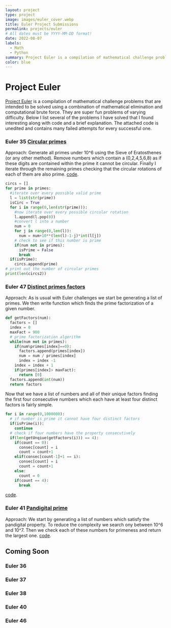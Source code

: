 ```yaml
---
layout: project
type: project
image: images/euler_cover.webp
title: Euler Project Submissions
permalink: projects/euler
# All dates must be YYYY-MM-DD format!
date: 2022-08-07
labels:
  - Math
  - Python
summary: Project Euler is a compilation of mathematical challenge problems that are intended to be solved using a combination of mathematical elimination and computational brute force. 
color: blue
---
```


# Project Euler

[Project Euler](https://projecteuler.net/archives) is a compilation of mathematical challenge problems that are intended to be solved using a combination of mathematical elimination and computational brute force. They are super fun problems of varying difficulty. Below I list several of the problems I have solved that I found interesting along with code and a brief explanation. The attached code is unedited and contains many failed attempts for every successful one. 

### Euler 35 [Circular primes](https://projecteuler.net/problem=35)
Approach: Generate all primes under 10^6 using the Sieve of Eratosthenes (or any other method). Remove numbers which contain a (0,2,4,5,6,8) as if these digits are contained within the prime it cannot be circular. Finally I iterate through the remaining primes checking that the circular rotations of each of them are also prime. [code](https://github.com/swannaiden/euler-code/blob/main/Euler35.ipynb).

```python
circs = []
for prime in primes:
  #iterate over every possible valid prime
  l = list(str(prime))
  isCirc = True
  for i in range(0,len(str(prime))):
    #now iterate over every possible circular rotation
    l.append(l.pop(0))
    #convert l into a number
    num = 0
    for j in range(0,len(l)):
      num = num+10**(len(l)-1-j)*int(l[j])
    # check to see if this number is prime
    if(num not in primes):
      isPrime = False
      break
  if(isPrime):
    circs.append(prime)
# print out the number of circular primes
print(len(circs2))
```

### Euler 47 [Distinct primes factors](https://projecteuler.net/problem=47)
Approach: As is usual with Euler challenges we start be generating a list of primes. We then write function which finds the prime factorization of a given number.

```python
def getFactors(num):
  factors = []
  index = 0
  maxFact = 900
  # prime factorization algorithm
  while(num not in primes):
    if(num%primes[index]==0):
      factors.append(primes[index])
      num = num / primes[index]
      index = index -1
    index = index + 1
    if(primes[index]> maxFact):
      return [0]
  factors.append(int(num))
  return factors
```

Now that we have a list of numbers and all of their unique factors finding the first four consecutive numbers which each have at least four distinct factors is fairly simple.

```python
for i in range(0,1000000):
  # if number is prime it cannot have four distinct factors
  if(isPrime(i)):
    continue
  # check if four numbers have the property consecutively 
  if(len(getUnqiue(getFactors(i))) == 4):
    if(count == 0):
      consec[count] = i
      count = count+1
    elif(consec[count-1]+1 == i):
      consec[count] = i
      count = count+1
    else:
      count = 0
    if(count == 4):
      break
```
 [code](https://github.com/swannaiden/euler-code/blob/main/euler47.ipynb).

 
### Euler 41 [Pandigital prime](https://projecteuler.net/problem=41)
Approach: We start by generating a list of numbers which satisfy the pandigital property. To reduce the complexity we search ony between 10^6 and 10^7. Then we check each of these numbers for primeness and return the largest one.  [code](https://github.com/swannaiden/euler-code/blob/main/euler41.ipynb).


## Coming Soon
### Euler 36
### Euler 37
### Euler 38
### Euler 40
### Euler 46